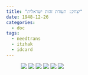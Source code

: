 ```yaml
---
title: "יצחק: תעודת זהות ישראלית"
date: 1948-12-26
categories:
  - doc
tags:
  - needtrans
  - itzhak
  - idcard
---
```


<figure class="half">
    <a  href="/haskindocs/assets/images/1947-12-26-itzhak-id-card-1.jpg">
    <img src="/haskindocs/assets/images/1947-12-26-itzhak-id-card-1.jpg"></a>
    <a  href="/haskindocs/assets/images/1947-12-26-itzhak-id-card-2.jpg">
    <img src="/haskindocs/assets/images/1947-12-26-itzhak-id-card-2.jpg"></a>
    <a  href="/haskindocs/assets/images/1947-12-26-itzhak-id-card-3.jpg">
    <img src="/haskindocs/assets/images/1947-12-26-itzhak-id-card-3.jpg"></a>
    <a  href="/haskindocs/assets/images/1947-12-26-itzhak-id-card-4.jpg">
    <img src="/haskindocs/assets/images/1947-12-26-itzhak-id-card-4.jpg"></a>
    <a  href="/haskindocs/assets/images/1947-12-26-itzhak-id-card-5.jpg">
    <img src="/haskindocs/assets/images/1947-12-26-itzhak-id-card-5.jpg"></a>
    <a  href="/haskindocs/assets/images/1947-12-26-itzhak-id-card-6.jpg">
    <img src="/haskindocs/assets/images/1947-12-26-itzhak-id-card-6.jpg"></a>
</figure>

